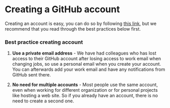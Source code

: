 # Creating a GitHub account

Creating an account is easy, you can do so by following [this link](https://github.com/join), but we recommend that you read through the best practices below first.

### Best practice creating account

1. **Use a private email address** - We have had colleagues who has lost access to their GitHub account after losing access to work email when changing jobs, so use a personal email when you create your account. You can afterwards add your work email and have any notifications from GitHub sent there.

2. **No need for multiple accounts** - Most people use the same account, even when working for different organization or for personal projects like hosting a web site. So if you already have an account, there is no need to create a second one.
